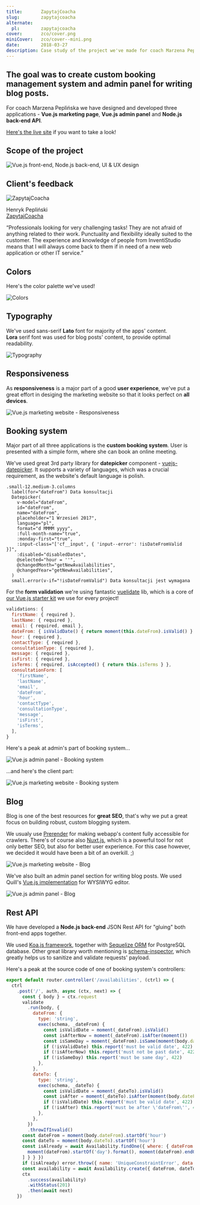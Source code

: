 ```yaml
---
title:       ZapytajCoacha
slug:        zapytajcoacha
alternate:
  pl:        zapytajcoacha
cover:       zco/cover.png
miniCover:   zco/cover--mini.png
date:        2018-03-27
description: Case study of the project we've made for coach Marzena Peplińska. The goal was to create custom booking management system and admin panel for writing blog posts. We have designed and developed three applications - Vue.js marketing website, Vue.js admin panel and Node.js back-end API.
---
```


## The goal was to create custom booking management system and admin panel for writing blog posts.

For coach Marzena Peplińska we have designed and developed three applications - **Vue.js marketing page**, **Vue.js admin panel** and **Node.js back-end API**.  

[Here's the live site](https://zapytajcoacha.pl) if you want to take a look!

## Scope of the project

![Vue.js front-end, Node.js back-end, UI & UX design](/static/blog/zco/scope.png)

## Client's feedback

<div class="blog-post__client-feedback">
  <img src="/static/testimonials/henrykpeplinski.jpg" alt="ZapytajCoacha" />
  <p>
    Henryk Pepliński
    <br>
    <a href="https://zapytajcoacha.pl" target="_blank">ZapytajCoacha</a>
  </p>
</div>

“Professionals looking for very challenging tasks! They are not afraid of anything related to their work. Punctuality and flexibility ideally suited to the customer. The experience and knowledge of people from InventiStudio means that I will always come back to them if in need of a new web application or other IT service.”

## Colors

Here's the color palette we've used!

![Colors](/static/blog/zco/colors.png)

## Typography

We've used sans-serif **Lato** font for majority of the apps' content.  
**Lora** serif font was used for blog posts' content, to provide optimal readability.

![Typography](/static/blog/zco/typography.png)

## Responsiveness

As **responsiveness** is a major part of a good **user experience**, we've put a great effort in desiging the marketing website so that it looks perfect on **all devices**. 

<div class="blog-post__section--full-w">
  <img src="/static/blog/zco/vuejs-marketing-page-responsiveness.png" alt="Vue.js marketing website - Responsiveness" />
</div>

## Booking system

Major part of all three applications is the **custom booking system**. User is presented with a simple form, where she can book an online meeting.  

We've used great 3rd party library for **datepicker** component - [vuejs-datepicker](https://github.com/charliekassel/vuejs-datepicker). It supports a variety of languages, which was a crucial requirement, as the website's default language is polish.

```pug
.small-12.medium-3.columns
  label(for="dateFrom") Data konsultacji
  Datepicker(
    v-model="dateFrom",
    id="dateFrom",
    name="dateFrom",
    placeholder="1 Wrzesień 2017",
    language="pl",
    format="d MMMM yyyy",
    :full-month-name="true",
    :monday-first="true",
    :input-class="['cf__input', { 'input--error': !isDateFromValid }]",
    :disabled="disabledDates",
    @selected="hour = ''",
    @changedMonth="getNewAvailabilities",
    @changedYear="getNewAvailabilities",
  )
  small.error(v-if="!isDateFromValid") Data konsultacji jest wymagana 
```

For the **form validation** we're using fantastic [vuelidate](https://github.com/monterail/vuelidate) lib, which is a core of [our Vue.js starter kit](https://github.com/InventiStudio/vue-starter-kit) we use for every project!

```javascript
validations: {
  firstName: { required },
  lastName: { required },
  email: { required, email },
  dateFrom: { isValidDate() { return moment(this.dateFrom).isValid() } },
  hour: { required },
  contactType: { required },
  consultationType: { required },
  message: { required },
  isFirst: { required },
  isTerms: { required, isAccepted() { return this.isTerms } },
  consultationForm: [
    'firstName',
    'lastName',
    'email',
    'dateFrom',
    'hour',
    'contactType',
    'consultationType',
    'message',
    'isFirst',
    'isTerms',
  ],
}
```

Here's a peak at admin's part of booking system...

![Vue.js admin panel - Booking system](/static/blog/zco/vuejs-admin-panel-booking.png)

...and here's the client part:

<div class="blog-post__section--full-w">
  <img src="/static/blog/zco/vuejs-marketing-page-booking.png" alt="Vue.js marketing website - Booking system" />
</div>

## Blog

Blog is one of the best resources for **great SEO**, that's why we put a great focus on building robust, custom blogging system.  

We usualy use [Prerender](https://prerender.io/) for making webapp's content fully accessible for crawlers. There's of course also [Nuxt.js](https://nuxtjs.org/), which is a powerful tool for not only better SEO, but also for better user experience. For this case however, we decided it would have been a bit of an overkill. ;)

![Vue.js marketing website - Blog](/static/blog/zco/vuejs-marketing-page-blog.png)

We've also built an admin panel section for writing blog posts. We used Quill's [Vue.js implementation](https://github.com/surmon-china/vue-quill-editor) for WYSIWYG editor.

<div class="blog-post__section--full-w">
  <img src="/static/blog/zco/vuejs-admin-panel-blog.png" alt="Vue.js admin panel - Blog" />
</div>

## Rest API

We have developed a **Node.js back-end** JSON Rest API for "gluing" both front-end apps together.  

We used [Koa.js framework](http://koajs.com/), together with [Sequelize ORM](http://docs.sequelizejs.com/) for PostgreSQL database. Other great library worth mentioning is [schema-inspector](https://github.com/Atinux/schema-inspector), which greatly helps us to sanitize and validate requests' payload.  

Here's a peak at the source code of one of booking system's controllers:

```javascript
export default router.controller('/availabilities', (ctrl) => {
  ctrl
    .post('/', auth, async (ctx, next) => {
      const { body } = ctx.request
      validate
        .run(body, {
          dateFrom: {
            type: 'string',
            exec(schema, _dateFrom) {
              const isValidDate = moment(_dateFrom).isValid()
              const isAfterNow = moment(_dateFrom).isAfter(moment())
              const isSameDay = moment(_dateFrom).isSame(moment(body.dateTo), 'day')
              if (!isValidDate) this.report('must be valid date', 422)
              if (!isAfterNow) this.report('must not be past date', 422)
              if (!isSameDay) this.report('must be same day', 422)
            },
          },
          dateTo: {
            type: 'string',
            exec(schema, _dateTo) {
              const isValidDate = moment(_dateTo).isValid()
              const isAfter = moment(_dateTo).isAfter(moment(body.dateFrom))
              if (!isValidDate) this.report('must be valid date', 422)
              if (!isAfter) this.report('must be after \'dateFrom\'', 422)
            },
          },
        })
        .throwIfInvalid()
      const dateFrom = moment(body.dateFrom).startOf('hour')
      const dateTo = moment(body.dateTo).startOf('hour')
      const isAlready = await Availability.findOne({ where: { dateFrom: { $between: [
        moment(dateFrom).startOf('day').format(), moment(dateFrom).endOf('day').format(),
      ] } } })
      if (isAlready) error.throw({ name: 'UniqueConstraintError', data: { dateFrom: ['must be unique day'] } })
      const availability = await Availability.create({ dateFrom, dateTo })
      ctx
        .success(availability)
        .withStatus(201)
        .then(await next)
    })
```